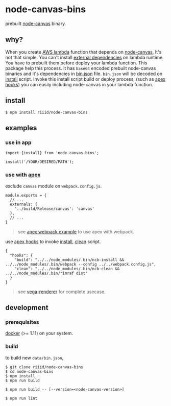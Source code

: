 # node-canvas-bins

prebuilt [node-canvas](https://github.com/Automattic/node-canvas) binary.

## why?

When you create [AWS lambda](https://aws.amazon.com/lambda/) function that depends on [node-canvas](https://github.com/Automattic/node-canvas), It's not that simple.
You can't install [external dependencies](https://github.com/Automattic/node-canvas/wiki/Installation---Ubuntu-and-other-Debian-based-systems) on lambda runtime. You have to prebuilt them before deploy your lambda function.
This package help this process. It has `base64` encoded prebuilt node-canvas binaries and it's dependencies in [bin.json](https://github.com/riiid/node-canvas-bins/blob/master/data/bin.json) file. `bin.json` will be decoded on [install](https://github.com/riiid/node-canvas-bins/blob/master/bin/install) script.
Invoke this install script build or deploy process, (such as [apex hooks](http://apex.run/#function-hooks)) you can easily including node-canvas in your lambda function.

## install

```
$ npm install riiid/node-canvas-bins
```

## examples

### use in app

```
import {install} from 'node-canvas-bins';

install('/YOUR/DESIRED/PATH');
```

### use with [apex](http://apex.run/)

exclude `canvas` module on `webpack.config.js`.

```
module.exports = {
  // ...
  externals: {
    '../build/Release/canvas': 'canvas'
  },
  // ...
}
```

> see [apex webpack example](https://github.com/apex/apex/tree/master/_examples/babel-webpack) to use apex with webpack.

use [apex hooks](http://apex.run/#function-hooks) to invoke [install](https://github.com/riiid/node-canvas-bins/blob/master/bin/install), [clean](https://github.com/riiid/node-canvas-bins/blob/master/bin/clean) script.

```
{
  "hooks": {
    "build": "../../node_modules/.bin/ncb-install && ../../node_modules/.bin/webpack --config ../../webpack.config.js",
    "clean": "../../node_modules/.bin/ncb-clean && ../../node_modules/.bin/rimraf dist"
  }
}
```

> see [vega-renderer](https://github.com/riiid/vega-renderer/blob/master/webpack.config.js) for complete usecase.

## development

### prerequisites

[docker](https://www.docker.com/) (>= 1.11) on your system.

### build

to build new `data/bin.json`,

```
$ git clone riiid/node-canvas-bins
$ cd node-canvas-bins
$ npm install
$ npm run build
```

```
$ npm run build -- [--version=<node-canvas-version>]
```

```
$ npm run lint
```
